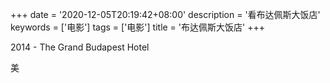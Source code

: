 +++
date = '2020-12-05T20:19:42+08:00'
description = '看布达佩斯大饭店'
keywords = ['电影']
tags = ['电影']
title = '布达佩斯大饭店'
+++

2014 - The Grand Budapest Hotel

美
